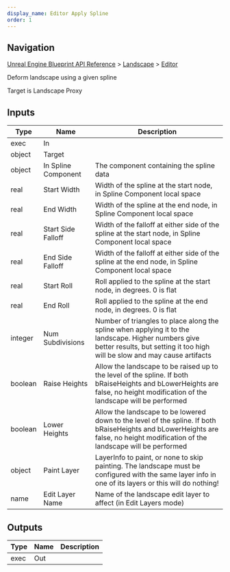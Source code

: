 ```yaml
---
display_name: Editor Apply Spline
order: 1
---
```

## Navigation

[Unreal Engine Blueprint API Reference](https://dev.epicgames.com/documentation/en-us/unreal-engine/BlueprintAPI) > [Landscape](https://dev.epicgames.com/documentation/en-us/unreal-engine/BlueprintAPI/Landscape) > [Editor](https://dev.epicgames.com/documentation/en-us/unreal-engine/BlueprintAPI/Landscape/Editor)

Deform landscape using a given spline

Target is Landscape Proxy

## Inputs

| Type | Name | Description |
| --- | --- | --- |
| exec | In |  |
| object | Target |  |
| object | In Spline Component | The component containing the spline data |
| real | Start Width | Width of the spline at the start node, in Spline Component local space |
| real | End Width | Width of the spline at the end node, in Spline Component local space |
| real | Start Side Falloff | Width of the falloff at either side of the spline at the start node, in Spline Component local space |
| real | End Side Falloff | Width of the falloff at either side of the spline at the end node, in Spline Component local space |
| real | Start Roll | Roll applied to the spline at the start node, in degrees. 0 is flat |
| real | End Roll | Roll applied to the spline at the end node, in degrees. 0 is flat |
| integer | Num Subdivisions | Number of triangles to place along the spline when applying it to the landscape. Higher numbers give better results, but setting it too high will be slow and may cause artifacts |
| boolean | Raise Heights | Allow the landscape to be raised up to the level of the spline. If both bRaiseHeights and bLowerHeights are false, no height modification of the landscape will be performed |
| boolean | Lower Heights | Allow the landscape to be lowered down to the level of the spline. If both bRaiseHeights and bLowerHeights are false, no height modification of the landscape will be performed |
| object | Paint Layer | LayerInfo to paint, or none to skip painting. The landscape must be configured with the same layer info in one of its layers or this will do nothing! |
| name | Edit Layer Name | Name of the landscape edit layer to affect (in Edit Layers mode) |

## Outputs

| Type | Name | Description |
| --- | --- | --- |
| exec | Out |  |
